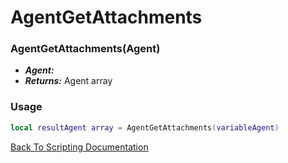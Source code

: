# AgentGetAttachments

### AgentGetAttachments(Agent)
- ***Agent:*** 
- ***Returns:*** Agent array

### Usage

```Lua
local resultAgent array = AgentGetAttachments(variableAgent)
```


[Back To Scripting Documentation](../README.md)
